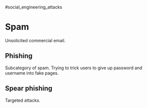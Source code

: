 #social_engineering_attacks 

# Spam
Unsolicited commercial email.

## Phishing
Subcategory of spam.
Trying to trick users to give up password and username into fake pages.

## Spear phishing 
Targeted attacks.